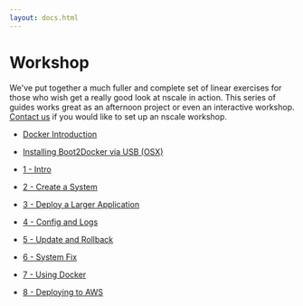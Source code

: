 ```yaml
---
layout: docs.html
---
```


# Workshop
We've put together a much fuller and complete set of linear exercises for those who wish get a
really good look at nscale in action. This series of guides works great as an afternoon project
or even an interactive workshop. [Contact us](/contact-us) if you would like to set up an nscale
workshop.

- [Docker Introduction](./0-docker-intro.html)
- [Installing Boot2Docker via USB (OSX)](./0-boot2docker-osx.md)


- [1 - Intro](./1-nscale-intro.html)
- [2 - Create a System](./2-create-a-system.html)
- [3 - Deploy a Larger Application](./3-deploy-larger-application.html)
- [4 - Config and Logs](./4-config-&-logs.html)
- [5 - Update and Rollback](./5-update-&-rollback.html)
- [6 - System Fix](./6-system-fix.html)
- [7 - Using Docker](./7-using-docker-images.html)
- [8 - Deploying to AWS](./8-deploy-to-aws.html)
